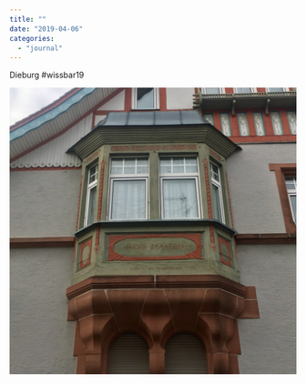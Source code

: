 ```yaml
---
title: ""
date: "2019-04-06"
categories: 
  - "journal"
---
```


Dieburg #wissbar19

![](images/c8734bdf17.jpg)
